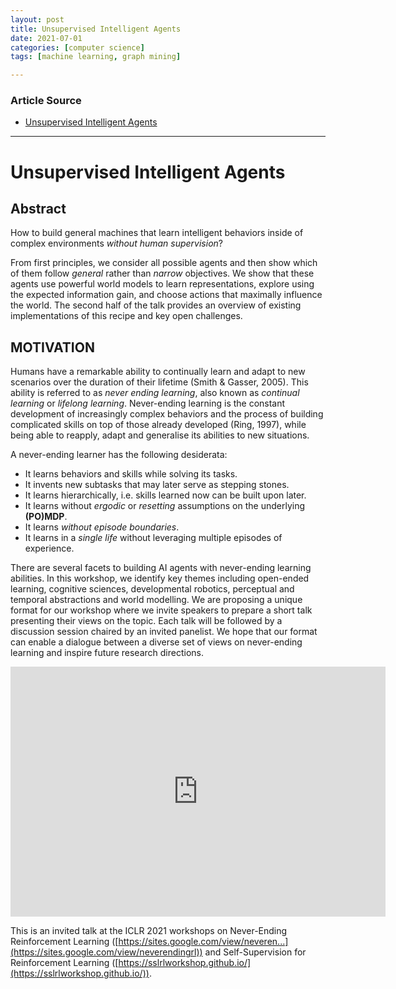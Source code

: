 ```yaml
---
layout: post
title: Unsupervised Intelligent Agents
date: 2021-07-01
categories: [computer science]
tags: [machine learning, graph mining]

---
```


### Article Source

* [Unsupervised Intelligent Agents](https://www.youtube.com/watch?v=Amow6WIacKY)


---

# Unsupervised Intelligent Agents

## Abstract

How to build general machines that learn intelligent behaviors inside of complex environments *without human supervision*?

From first principles, we consider all possible agents and then show which of them follow *general* rather than *narrow* objectives. We show that these agents use powerful world models to learn representations, explore using the expected information gain, and choose actions that maximally influence the world. The second half of the talk provides an overview of existing implementations of this recipe and key open challenges.

## MOTIVATION

Humans have a remarkable ability to continually learn and adapt to new scenarios over the duration of their lifetime (Smith & Gasser, 2005). This ability is referred to as *never ending learning*, also known as *continual learning* or *lifelong learning*. Never-ending learning is the constant development of increasingly complex behaviors and the process of building complicated skills on top of those already developed (Ring, 1997), while being able to reapply, adapt and generalise its abilities to new situations.

A never-ending learner has the following desiderata:

* It learns behaviors and skills while solving its tasks.
* It invents new subtasks that may later serve as stepping stones.
* It learns hierarchically, i.e. skills learned now can be built upon later.
* It learns without *ergodic* or *resetting* assumptions on the underlying **(PO)MDP**.
* It learns *without episode boundaries*.
* It learns in a *single life* without leveraging multiple episodes of experience.

There are several facets to building AI agents with never-ending learning abilities. In this workshop, we identify key themes including open-ended learning, cognitive sciences, developmental robotics, perceptual and temporal abstractions and world modelling. We are proposing a unique format for our workshop where we invite speakers to prepare a short talk presenting their views on the topic. Each talk will be followed by a discussion session chaired by an invited panelist. We hope that our format can enable a dialogue between a diverse set of views on never-ending learning and inspire future research directions.

<iframe width="600" height="400" src="https://www.youtube.com/embed/Amow6WIacKY" title="YouTube video player" frameborder="0" allow="accelerometer; autoplay; clipboard-write; encrypted-media; gyroscope; picture-in-picture" allowfullscreen></iframe>

This is an invited talk at the ICLR 2021 workshops on Never-Ending Reinforcement Learning ([https://sites.google.com/view/neveren...](https://sites.google.com/view/neverendingrl)) and Self-Supervision for Reinforcement Learning ([https://sslrlworkshop.github.io/](https://sslrlworkshop.github.io/)).


